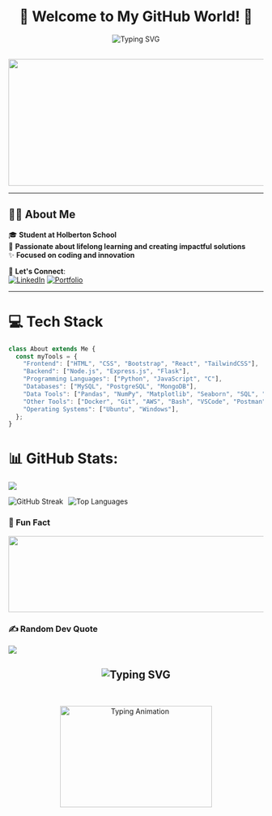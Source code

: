 <h1 align="center"> 🌟 Welcome to My GitHub World! 🌟 </h1>

<div align="center">
  <img src="https://readme-typing-svg.demolab.com?font=Fira+Code&weight=500&size=16&duration=4002&pause=1000&color=DB34F7&center=true&vCenter=true&multiline=true&width=435&lines=%F0%9F%8C%B8Hi+there!+I'm+Rania;A+Lifelong+Learner+%26+Tech+Enthusiast+%F0%9F%9A%80" alt="Typing SVG" />
</div>
<br>
<p align="center">
        <img src="https://i.imgur.com/MnRWEps.gif" height="250" width="700" >
</p>

---

## 👩‍💻 About Me
🎓 **Student at Holberton School**  
🚀 **Passionate about lifelong learning and creating impactful solutions**  
✨ **Focused on coding and innovation**  


🤝 **Let's Connect**:  
[![LinkedIn](https://img.shields.io/badge/-Connect-blue?style=for-the-badge&logo=Linkedin)](https://www.linkedin.com/in/raniaabassi/) 
[![Portfolio](https://img.shields.io/badge/-Portfolio-ff69b4?style=for-the-badge)](https://rania3103.github.io/Portfolio/)  

---

# 💻 Tech Stack

```javascript
class About extends Me { 
  const myTools = {  
    "Frontend": ["HTML", "CSS", "Bootstrap", "React", "TailwindCSS"],
    "Backend": ["Node.js", "Express.js", "Flask"],
    "Programming Languages": ["Python", "JavaScript", "C"],
    "Databases": ["MySQL", "PostgreSQL", "MongoDB"],
    "Data Tools": ["Pandas", "NumPy", "Matplotlib", "Seaborn", "SQL", "Scikit-learn", "Beautiful Soup", "Plotly", "TensorFlow"],
    "Other Tools": ["Docker", "Git", "AWS", "Bash", "VSCode", "Postman", "Trello", "Canva"],
    "Operating Systems": ["Ubuntu", "Windows"],
  };
}
```

</div>

# 📊 GitHub Stats:

[![](https://visitcount.itsvg.in/api?id=rania3103&icon=0&color=5)](https://visitcount.itsvg.in)

<div style="display: flex; justify-content: space-between; align-items: center;">
    <div style="display: flex;">
        <img src="https://github-readme-streak-stats.herokuapp.com/?user=rania3103&theme=radical&hide_border=false" alt="GitHub Streak" style="margin-right: 10px;" />
        <img src="https://github-readme-stats.vercel.app/api/top-langs/?username=rania3103&theme=radical&hide_border=false&include_all_commits=false&count_private=false&layout=compact" alt="Top Languages" />
    </div>
</div>

### 🤭 Fun Fact
<p align="left">
    <img src="https://i.giphy.com/media/v1.Y2lkPTc5MGI3NjExcmRqM3hveWNsN3Zhb2dmejA4cm41YmtpMjk2YjFzNTA0ZzAxMnl3MCZlcD12MV9pbnRlcm5hbF9naWZfYnlfaWQmY3Q9Zw/FoVzfcqCDSb7zCynOp/giphy.gif" width="600" height="150">
</p>

### ✍️ Random Dev Quote
![](https://quotes-github-readme.vercel.app/api?type=horizontal&theme=radical)
  
<h2 align='center'><img src="https://readme-typing-svg.demolab.com?font=Fira+Code&weight=500&size=20&duration=4002&pause=1000&color=DB34F7&center=true&vCenter=true&width=435&lines=Let's+create+something+amazing%E2%9C%A8" alt="Typing SVG" />
</h2>
<br>

<p align="center">
    <img src="https://media.giphy.com/media/5ndklThG9vUUdTmgMn/giphy.gif" width="300" height="200" alt="Typing Animation">
</p>
<br>

